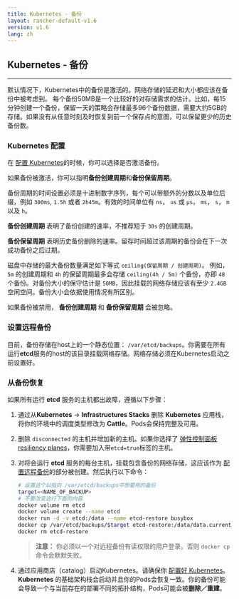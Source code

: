 ```yaml
---
title: Kubernetes - 备份
layout: rancher-default-v1.6
version: v1.6
lang: zh
---
```


## Kubernetes - 备份
---

默认情况下，Kubernetes中的备份是激活的。网络存储的延迟和大小都应该在备份中被考虑到。 每个备份50MB是一个比较好的对存储需求的估计。比如，每15分钟创建一个备份，保留一天的策略会存储最多96个备份数据，需要大约5GB的存储。如果没有从任意时刻及时恢复到前一个保存点的意图，可以保留更少的历史备份数。

### Kubernetes 配置

在 [配置 Kubernetes]({{site.baseurl}}/rancher/{{page.version}}/{{page.lang}}/kubernetes/#configuring-kubernetes)的时候，你可以选择是否激活备份。

如果备份被激活，你可以指明**备份创建周期**和**备份保留周期**。

备份周期的时间设置必须是十进制数字序列，每个可以带额外的分数以及单位后缀，例如 `300ms`, `1.5h` 或者 `2h45m`。有效的时间单位有 `ns`， `us` 或 `µs`， `ms`， `s`， `m` 以及 `h`。

**备份创建周期** 表明了备份创建的速率，不推荐短于 `30s` 的创建周期。

**备份保留周期** 表明历史备份删除的速率。留存时间超过该周期的备份会在下一次成功备份之后过期。

磁盘中存储的最大备份数量满足如下等式 `ceiling(保留周期 / 创建周期)`。 例如， `5m` 的创建周期和 `4h` 的保留周期最多会存储 `ceiling(4h / 5m)` 个备份，亦即 `48` 个备份。对备份大小的保守估计是 `50MB`，因此挂载的网络存储应该有至少 `2.4GB` 空闲空间。备份大小会依据使用情况有所区别。

如果备份被禁用， **备份创建周期** 和 **备份保留周期** 会被忽略。

### 设置远程备份

目前，备份存储在host上的一个静态位置： `/var/etcd/backups`。你需要在所有运行**etcd**服务的host的该目录挂载网络存储。网络存储必须在Kubernetes启动之前设置好。

### 从备份恢复

如果所有运行 **etcd** 服务的主机都出故障，遵循以下步骤：

1. 通过从**Kubernetes** -> **Infrastructures Stacks** 删除 **Kubernetes** 应用栈，将你的环境中的调度类型修改为 **Cattle**。Pods会保持完整及可用。
2. 删除 `disconnected` 的主机并增加新的主机。如果你选择了 [弹性控制面板resiliency planes]({{site.baseurl}}/rancher/{{page.version}}/{{page.lang}}/kubernetes/resiliency-planes)，你需要加入带`etcd=true`标签的主机。
3. 对将会运行 **etcd** 服务的每台主机，挂载包含备份的网络存储，这应该作为 [配置远程备份](#configuring-remote-backups)的部分被创建。然后执行以下命令：
    ```bash
    # 设置这个以指向 /var/etcd/backups中想要用的备份
    target=<NAME_OF_BACKUP>
    # 不要改变这行下面的内容
    docker volume rm etcd
    docker volume create --name etcd
    docker run -d -v etcd:/data --name etcd-restore busybox
    docker cp /var/etcd/backups/$target etcd-restore:/data/data.current
    docker rm etcd-restore
    ```
    > **注意：** 你必须以一个对远程备份有读权限的用户登录。否则 `docker cp` 命令会默默失败。

5. 通过应用商店（catalog）启动Kubernetes。请确保你 [配置好 Kubernetes]({{site.baseurl}}/rancher/{{page.version}}/{{page.lang}}/kubernetes/#configuring-kubernetes)。 **Kubernetes** 的基础架构栈会启动并且你的Pods会恢复一致。你的备份可能会导致一个与当前存在的部署不同的拓扑结构，Pods可能会被**删除／重建**。
